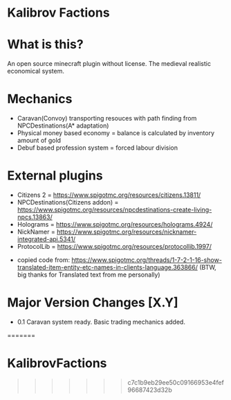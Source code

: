 # Kalibrov Factions

# What is this?
An open source minecraft plugin without license. The medieval realistic economical system.

# Mechanics
- Caravan(Convoy) transporting resouces with path finding from NPCDestinations(A* adaptation)
- Physical money based economy = balance is calculated by inventory amount of gold
- Debuf based profession system = forced labour division

# External plugins
- Citizens 2 = https://www.spigotmc.org/resources/citizens.13811/
- NPCDestinations(Citizens addon) = https://www.spigotmc.org/resources/npcdestinations-create-living-npcs.13863/
- Holograms = https://www.spigotmc.org/resources/holograms.4924/
- NickNamer = https://www.spigotmc.org/resources/nicknamer-integrated-api.5341/
- ProtocolLib = https://www.spigotmc.org/resources/protocollib.1997/
+ copied code from: https://www.spigotmc.org/threads/1-7-2-1-16-show-translated-item-entity-etc-names-in-clients-language.363866/
(BTW, big thanks for Translated text from me personally)

# Major Version Changes [X.Y]
- 0.1 Caravan system ready. Basic trading mechanics added.


=======
# KalibrovFactions
>>>>>>> c7c1b9eb29ee50c09166953e4fef96687423d32b

